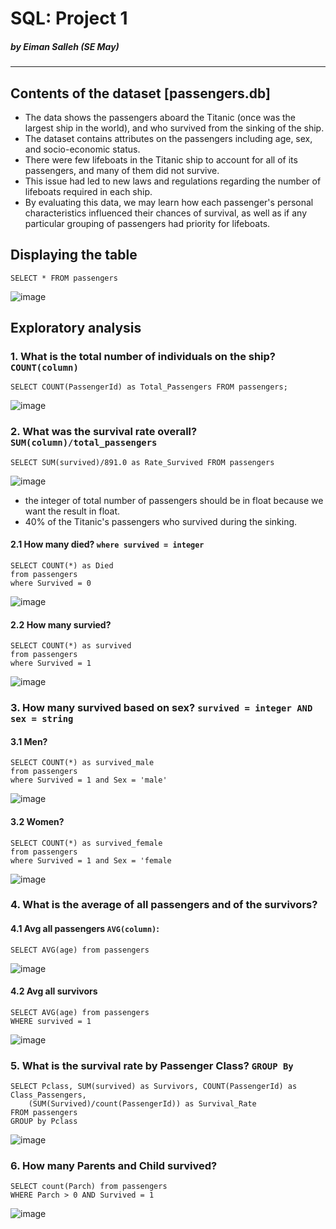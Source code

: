# SQL: Project 1
#####  by Eiman Salleh (SE May)
------------------------------

## Contents of the dataset [passengers.db]
  - The data shows the passengers aboard the Titanic (once was the largest ship in the world), and who survived from the sinking of the ship.
  - The dataset contains attributes on the passengers including age, sex, and socio-economic status.
  - There were few lifeboats in the Titanic ship to account for all of its passengers, and many of them did not survive.
  - This issue had led to new laws and regulations regarding the number of lifeboats required in each ship.
  - By evaluating this data, we may learn how each passenger's personal characteristics influenced their chances of survival, as well as if any particular grouping of passengers had priority for lifeboats.

## Displaying the table
  ```
  SELECT * FROM passengers
  ```
  ![image](https://user-images.githubusercontent.com/80232250/170904695-fd30583f-a9d5-43b0-a783-53f46626b72f.png)
  
## Exploratory analysis

### 1. What is the total number of individuals on the ship? `COUNT(column)`
```
SELECT COUNT(PassengerId) as Total_Passengers FROM passengers;
```
![image](https://user-images.githubusercontent.com/80232250/170905052-1403498e-0e6c-4b14-8ec2-756a3ff9dd8c.png)

### 2. What was the survival rate overall? `SUM(column)/total_passengers`
```
SELECT SUM(survived)/891.0 as Rate_Survived FROM passengers
```
![image](https://user-images.githubusercontent.com/80232250/170905355-3705478e-9057-4b75-97a7-b22781f27bb2.png)
- the integer of total number of passengers should be in float because we want the result in float.
- 40% of the Titanic's passengers who survived during the sinking.

#### 2.1 How many died? `where survived = integer`
```
SELECT COUNT(*) as Died
from passengers
where Survived = 0
```
![image](https://user-images.githubusercontent.com/80232250/170906621-ac8dc922-4cfe-4a26-8cf1-ff342637b427.png)

#### 2.2 How many survied?
```
SELECT COUNT(*) as survived
from passengers
where Survived = 1
```
![image](https://user-images.githubusercontent.com/80232250/170906651-0890eac9-187e-4cde-a040-95025fcb865e.png)


### 3. How many survived based on sex? `survived = integer AND sex = string`
#### 3.1 Men?
```
SELECT COUNT(*) as survived_male
from passengers
where Survived = 1 and Sex = 'male'
```
![image](https://user-images.githubusercontent.com/80232250/170906856-96ee301f-2cdf-4241-8be5-e5b398a8c9fa.png)

#### 3.2 Women? 
```
SELECT COUNT(*) as survived_female
from passengers
where Survived = 1 and Sex = 'female
```
![image](https://user-images.githubusercontent.com/80232250/170906900-7527f553-7149-4e34-9cbc-e557e0bef3e5.png)

### 4. What is the average of all passengers and of the survivors?
#### 4.1 Avg all passengers `AVG(column)`:
```
SELECT AVG(age) from passengers
```
![image](https://user-images.githubusercontent.com/80232250/170907207-aa94ef46-f0fd-44f2-94dc-e5aa7588fabf.png)

#### 4.2 Avg all survivors 
```
SELECT AVG(age) from passengers
WHERE survived = 1
```
![image](https://user-images.githubusercontent.com/80232250/170907618-f9b2cf17-18f5-4e1c-8a85-6fe00a84d354.png)

### 5. What is the survival rate by Passenger Class? `GROUP By`
```
SELECT Pclass, SUM(survived) as Survivors, COUNT(PassengerId) as Class_Passengers,
	(SUM(Survived)/count(PassengerId)) as Survival_Rate
FROM passengers
GROUP by Pclass
```
![image](https://user-images.githubusercontent.com/80232250/170908075-316aa63a-9996-4336-9468-084a4fa8bcf2.png)

### 6. How many Parents and Child survived?
```
SELECT count(Parch) from passengers
WHERE Parch > 0 AND Survived = 1
```
![image](https://user-images.githubusercontent.com/80232250/170908474-381172c8-93cf-4b46-adac-c03dbe230929.png)

